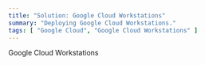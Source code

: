 ```yaml
---
title: "Solution: Google Cloud Workstations"
summary: "Deploying Google Cloud Workstations."
tags: [ "Google Cloud", "Google Cloud Workstations" ]
---
```


Google Cloud Workstations

